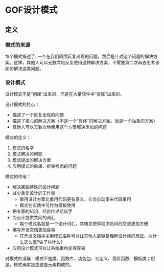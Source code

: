 # GOF设计模式

## 定义

### 模式的来源
每个模式描述了: 一个在我们周围反复出现的问题，然后是针对这个问题的解决方案。这样，其他人可以无数次地反复使用这种解决方案，不需要第二次再去思考该如何解决这类问题。

### 设计模式
设计模式不是“创建”出来的，而是在大量软件中“提炼”出来的。

设计模式的特点：
* 描述了一个反复出现的问题
* 描述了核心的解决方案（不是一个“具体”的解决方案，而是一个抽象的方案）
* 其他人可以无数次地使用这个方案解决类似的问题

模式的定义：
1. 模式的名字
2. 模式解决的问题
3. 模式提出的解决方案
4. 应用模式的后果、折衷考虑的问题

模式的作用：
* 解决某些特殊的设计问题
* 减少重复设计的工作量
  * 重用设计方案比重用代码更有意义，它会自动带来代码重用
  * 模式在实践中可作为模板使用
* 把专家的知识、经验传递给新手
* 为设计提供共同的词汇
  * 每个模式名就是一个设计词汇，其概念使得程序员间的交流更加方便
* 编写开发文档更加容易
  * 在开发文档中采用模式名称可以让其他人更容易理解设计师的想法，为什么这么做?做了些什么?
* 应用设计模式可以让系统重构变得容易

对模式的误解：模式不是类、函数库、功能包、宏定义、高阶函数、模板类；但是，模式确实是由这些元素构成的。
